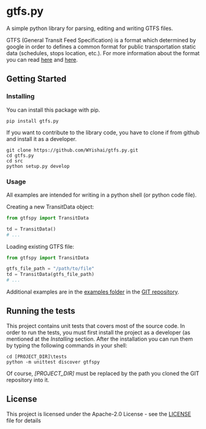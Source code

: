 # gtfs.py

A simple python library for parsing, editing and writing GTFS files.

GTFS (General Transit Feed Specification) is a format which determined by google in order to defines a common format for public transportation static data (schedules, stops location, etc.). For more information about the format you can read [here](https://developers.google.com/transit/gtfs) and [here](https://en.wikipedia.org/wiki/General_Transit_Feed_Specification).

## Getting Started

### Installing

You can install this package with pip.

```shell
pip install gtfs.py
```

If you want to contribute to the library code, you have to clone if from github and install it as a developer.

```shell
git clone https://github.com/WYishai/gtfs.py.git
cd gtfs.py
cd src
python setup.py develop
```

### Usage

All examples are intended for writing in a python shell (or python code file).

Creating a new TransitData object:
```python
from gtfspy import TransitData

td = TransitData()
# ...
```

Loading existing GTFS file:
```python
from gtfspy import TransitData

gtfs_file_path = "/path/to/file"
td = TransitData(gtfs_file_path)
# ...
```

Additional examples are in the [examples folder](examples) in the [GIT repository](https://github.com/WYishai/gtfs.py).

## Running the tests

This project contains unit tests that covers most of the source code. In order to run the tests, you must first install the project as a developer (as mentioned at the _Installing_ section. After the installation you can run them by typing the following commands in your shell:
```shell
cd [PROJECT_DIR]\tests
python -m unittest discover gtfspy
```
Of course, _[PROJECT_DIR]_ must be replaced by the path you cloned the GIT repository into it.

## License

This project is licensed under the Apache-2.0 License - see the [LICENSE](LICENSE) file for details
